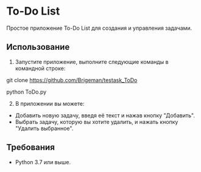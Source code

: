 # To-Do List

Простое приложение To-Do List для создания и управления задачами.

## Использование

1. Запустите приложение, выполните следующие команды в командной строке:

git clone https://github.com/Brigeman/testask_ToDo

python ToDo.py


2. В приложении вы можете:

- Добавить новую задачу, введя её текст и нажав кнопку "Добавить".
- Выбрать задачу, которую вы хотите удалить, и нажать кнопку "Удалить выбранное".

## Требования

- Python 3.7 или выше.

